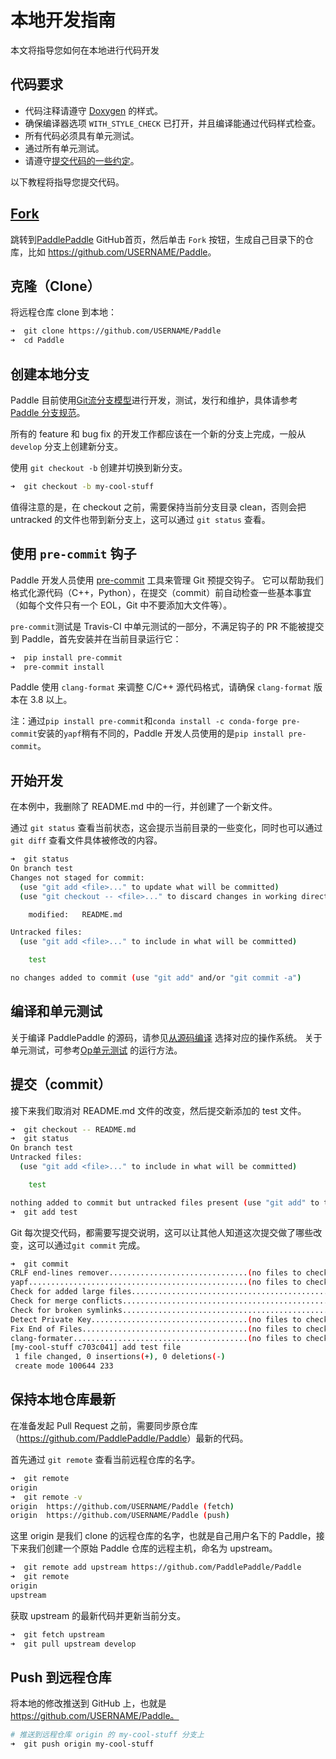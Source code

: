# 本地开发指南

本文将指导您如何在本地进行代码开发

## 代码要求
- 代码注释请遵守 [Doxygen](http://www.doxygen.nl/) 的样式。
- 确保编译器选项 `WITH_STYLE_CHECK` 已打开，并且编译能通过代码样式检查。
- 所有代码必须具有单元测试。
- 通过所有单元测试。
- 请遵守[提交代码的一些约定](#提交代码的一些约定)。

以下教程将指导您提交代码。
## [Fork](https://help.github.com/articles/fork-a-repo/)

跳转到[PaddlePaddle](https://github.com/PaddlePaddle/Paddle) GitHub首页，然后单击 `Fork` 按钮，生成自己目录下的仓库，比如 <https://github.com/USERNAME/Paddle>。

## 克隆（Clone）

将远程仓库 clone 到本地：

```bash
➜  git clone https://github.com/USERNAME/Paddle
➜  cd Paddle
```


## 创建本地分支

Paddle 目前使用[Git流分支模型](http://nvie.com/posts/a-successful-git-branching-model/)进行开发，测试，发行和维护，具体请参考 [Paddle 分支规范](https://github.com/PaddlePaddle/FluidDoc/blob/develop/doc/fluid/design/others/releasing_process.md)。

所有的 feature 和 bug fix 的开发工作都应该在一个新的分支上完成，一般从 `develop` 分支上创建新分支。

使用 `git checkout -b` 创建并切换到新分支。

```bash
➜  git checkout -b my-cool-stuff
```

值得注意的是，在 checkout 之前，需要保持当前分支目录 clean，否则会把 untracked 的文件也带到新分支上，这可以通过 `git status` 查看。

## 使用 `pre-commit` 钩子

Paddle 开发人员使用 [pre-commit](http://pre-commit.com/) 工具来管理 Git 预提交钩子。 它可以帮助我们格式化源代码（C++，Python），在提交（commit）前自动检查一些基本事宜（如每个文件只有一个 EOL，Git 中不要添加大文件等）。

`pre-commit`测试是 Travis-CI 中单元测试的一部分，不满足钩子的 PR 不能被提交到 Paddle，首先安装并在当前目录运行它：

```bash
➜  pip install pre-commit
➜  pre-commit install
```

Paddle 使用 `clang-format` 来调整 C/C++ 源代码格式，请确保 `clang-format` 版本在 3.8 以上。

注：通过`pip install pre-commit`和`conda install -c conda-forge pre-commit`安装的`yapf`稍有不同的，Paddle 开发人员使用的是`pip install pre-commit`。

## 开始开发

在本例中，我删除了 README.md 中的一行，并创建了一个新文件。

通过 `git status` 查看当前状态，这会提示当前目录的一些变化，同时也可以通过 `git diff` 查看文件具体被修改的内容。

```bash
➜  git status
On branch test
Changes not staged for commit:
  (use "git add <file>..." to update what will be committed)
  (use "git checkout -- <file>..." to discard changes in working directory)

	modified:   README.md

Untracked files:
  (use "git add <file>..." to include in what will be committed)

	test

no changes added to commit (use "git add" and/or "git commit -a")
```

## 编译和单元测试

关于编译 PaddlePaddle 的源码，请参见[从源码编译](../../../install/compile/fromsource.html) 选择对应的操作系统。
关于单元测试，可参考[Op单元测试](../new_op/new_op.html#id7) 的运行方法。

## 提交（commit）

接下来我们取消对 README.md 文件的改变，然后提交新添加的 test 文件。

```bash
➜  git checkout -- README.md
➜  git status
On branch test
Untracked files:
  (use "git add <file>..." to include in what will be committed)

	test

nothing added to commit but untracked files present (use "git add" to track)
➜  git add test
```

Git 每次提交代码，都需要写提交说明，这可以让其他人知道这次提交做了哪些改变，这可以通过`git commit` 完成。

```bash
➜  git commit
CRLF end-lines remover...............................(no files to check)Skipped
yapf.................................................(no files to check)Skipped
Check for added large files..............................................Passed
Check for merge conflicts................................................Passed
Check for broken symlinks................................................Passed
Detect Private Key...................................(no files to check)Skipped
Fix End of Files.....................................(no files to check)Skipped
clang-formater.......................................(no files to check)Skipped
[my-cool-stuff c703c041] add test file
 1 file changed, 0 insertions(+), 0 deletions(-)
 create mode 100644 233
```


## 保持本地仓库最新

在准备发起 Pull Request 之前，需要同步原仓库（<https://github.com/PaddlePaddle/Paddle>）最新的代码。

首先通过 `git remote` 查看当前远程仓库的名字。

```bash
➜  git remote
origin
➜  git remote -v
origin	https://github.com/USERNAME/Paddle (fetch)
origin	https://github.com/USERNAME/Paddle (push)
```

这里 origin 是我们 clone 的远程仓库的名字，也就是自己用户名下的 Paddle，接下来我们创建一个原始 Paddle 仓库的远程主机，命名为 upstream。

```bash
➜  git remote add upstream https://github.com/PaddlePaddle/Paddle
➜  git remote
origin
upstream
```

获取 upstream 的最新代码并更新当前分支。

```bash
➜  git fetch upstream
➜  git pull upstream develop
```

## Push 到远程仓库

将本地的修改推送到 GitHub 上，也就是 https://github.com/USERNAME/Paddle。

```bash
# 推送到远程仓库 origin 的 my-cool-stuff 分支上
➜  git push origin my-cool-stuff
```

